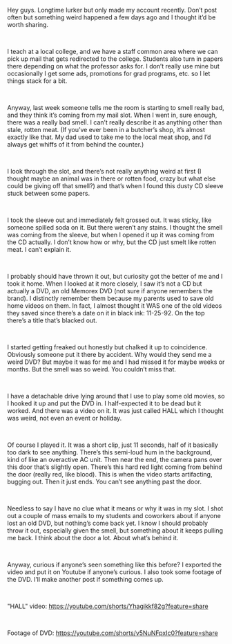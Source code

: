Hey guys. Longtime lurker but only made my account recently. Don’t post often but something weird happened a few days ago and I thought it’d be worth sharing.

&#x200B;

I teach at a local college, and we have a staff common area where we can pick up mail that gets redirected to the college. Students also turn in papers there depending on what the professor asks for. I don’t really use mine but occasionally I get some ads, promotions for grad programs, etc. so I let things stack for a bit.

&#x200B;

Anyway, last week someone tells me the room is starting to smell really bad, and they think it’s coming from my mail slot. When I went in, sure enough, there was a really bad smell. I can’t really describe it as anything other than stale, rotten meat. (If you’ve ever been in a butcher’s shop, it’s almost exactly like that. My dad used to take me to the local meat shop, and I’d always get whiffs of it from behind the counter.)

&#x200B;

I look through the slot, and there’s not really anything weird at first (I thought maybe an animal was in there or rotten food, crazy but what else could be giving off that smell?) and that’s when I found this dusty CD sleeve stuck between some papers.

&#x200B;

I took the sleeve out and immediately felt grossed out. It was sticky, like someone spilled soda on it. But there weren’t any stains. I thought the smell was coming from the sleeve, but when I opened it up it was coming from the CD actually. I don’t know how or why, but the CD just smelt like rotten meat. I can’t explain it.

&#x200B;

I probably should have thrown it out, but curiosity got the better of me and I took it home. When I looked at it more closely, I saw it’s not a CD but actually a DVD, an old Memorex DVD (not sure if anyone remembers the brand). I distinctly remember them because my parents used to save old home videos on them. In fact, I almost thought it WAS one of the old videos they saved since there’s a date on it in black ink: 11-25-92. On the top there’s a title that’s blacked out.

&#x200B;

I started getting freaked out honestly but chalked it up to coincidence. Obviously someone put it there by accident. Why would they send me a weird DVD? But maybe it was for me and I had missed it for maybe weeks or months. But the smell was so weird. You couldn’t miss that.

&#x200B;

I have a detachable drive lying around that I use to play some old movies, so I hooked it up and put the DVD in. I half-expected it to be dead but it worked. And there was a video on it. It was just called HALL which I thought was weird, not even an event or holiday.

&#x200B;

Of course I played it. It was a short clip, just 11 seconds, half of it basically too dark to see anything. There’s this semi-loud hum in the background, kind of like an overactive AC unit. Then near the end, the camera pans over this door that’s slightly open. There’s this hard red light coming from behind the door (really red, like blood). This is when the video starts artifacting, bugging out. Then it just ends. You can’t see anything past the door.

&#x200B;

Needless to say I have no clue what it means or why it was in my slot. I shot out a couple of mass emails to my students and coworkers about if anyone lost an old DVD, but nothing’s come back yet. I know I should probably throw it out, especially given the smell, but something about it keeps pulling me back. I think about the door a lot. About what’s behind it.

&#x200B;

Anyway, curious if anyone’s seen something like this before? I exported the video and put it on Youtube if anyone’s curious. I also took some footage of the DVD. I’ll make another post if something comes up.

&#x200B;

"HALL" video: https://youtube.com/shorts/Yhagikkf82g?feature=share

&#x200B;

Footage of DVD: https://youtube.com/shorts/v5NuNFpxIc0?feature=share  
